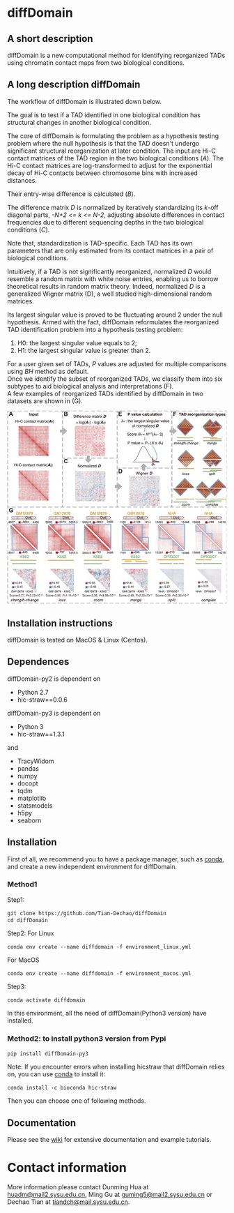 # diffDomain 

## A short description

diffDomain is a new computational method for identifying reorganized TADs using chromatin contact maps from two biological conditions.   
  
## A long description diffDomain

The workflow of diffDomain is illustrated down below.  

The goal is to test if a TAD identified in one biological condition has structural changes in another biological condition.  

The core of diffDomain is formulating the problem as a hypothesis testing problem where the null hypothesis is that the TAD doesn't undergo significant structural reorganization at later condition.
The input are Hi-C contact matrices of the TAD region in the two biological conditions (*A*).
The Hi-C contact matrices are  log-transformed to adjust for the exponential decay of Hi-C contacts between chromosome bins with increased distances.  

Their entry-wise difference is calculated (*B*).  

The difference matrix *D* is normalized by iteratively standardizing its *k*-off diagonal parts, *-N+2 <= k <= N-2*, adjusting absolute differences in contact frequencies due to different sequencing depths in the two biological conditions (*C*).  

Note that, standardization is TAD-specific. Each TAD has its own parameters that are only estimated from its contact matrices in a pair of biological conditions.  

Intuitively, if a TAD is not significantly reorganized, normalized *D* would resemble a random matrix with white noise entries, enabling us to borrow theoretical results in random matrix theory.
Indeed, normalized *D* is a generalized Wigner matrix (D), a well studied high-dimensional random matrices.  

Its largest singular value is proved to be fluctuating around 2 under the null hypothesis.
Armed with the fact, diffDomain reformulates the reorganized TAD identification problem into a hypothesis testing problem:  
1. H0: the largest singular value equals to 2;  
2. H1: the largest singular value is greater than  2.  

For a user given set of TADs, *P* values are adjusted for multiple comparisons using *BH* method as default.  
Once we identify the subset of reorganized TADs, we classify them into six subtypes to aid biological analysis and interpretations (F).  
A few examples of reorganized TADs identified by diffDomain in two datasets are shown in (G).  


![workflow](/figures/workflow.jpg)

## Installation instructions

diffDomain is tested on MacOS & Linux (Centos).   

## Dependences

diffDomain-py2 is dependent on 
- Python 2.7
- hic-straw==0.0.6 

diffDomain-py3 is dependent on
- Python 3
- hic-straw==1.3.1

and
- TracyWidom 
- pandas 
- numpy 
- docopt 
- tqdm
- matplotlib 
- statsmodels
- h5py 
- seaborn


## Installation

First of all, we recommend you to have a package manager, such as [conda](https://docs.conda.io/en/latest/miniconda.html), and create a new independent environment for diffDomain.

### Method1
Step1:
```
git clone https://github.com/Tian-Dechao/diffDomain
cd diffDomain
```
  
Step2:
For Linux 

```
conda env create --name diffdomain -f environment_linux.yml
```
  
For MacOS 
```
conda env create --name diffdomain -f environment_macos.yml
```  
  
Step3:
```
conda activate diffdomain
```
  
In this environment, all the need of diffDomain(Python3 version) have installed.

### Method2: to install python3 version from Pypi

```
pip install diffDomain-py3
```

Note: If you encounter errors when installing hicstraw that diffDomain relies on, you can use [conda](https://docs.conda.io/en/latest/miniconda.html) to install it:

```
conda install -c bioconda hic-straw
```

Then you can choose one of following methods. 

 

## Documentation
Please see the [wiki](https://github.com/Tian-Dechao/diffDomain/wiki/0.Usage) for extensive documentation and example tutorials.

# Contact information

More information please contact Dunming Hua at huadm@mail2.sysu.edu.cn, Ming Gu at guming5@mail2.sysu.edu.cn or Dechao Tian at tiandch@mail.sysu.edu.cn.

